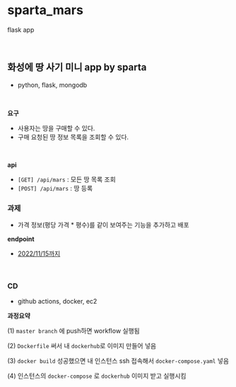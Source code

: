 # sparta_mars
flask app


<br>

## 화성에 땅 사기 미니 app by sparta

- python, flask, mongodb

<br>

**요구**

- 사용자는 땅을 구매할 수 있다.
- 구매 요청된 땅 정보 목록을 조회할 수 있다.


<br>

**api**

- `[GET] /api/mars` : 모든 땅 목록 조회
- `[POST] /api/mars` : 땅 등록



### 과제

- 가격 정보(평당 가격 * 평수)를 같이 보여주는 기능을 추가하고 배포


**endpoint**

- [2022/11/15까지](http://140.238.17.208/)


<br>


### CD

- github actions, docker, ec2

**과정요약**

(1) `master branch` 에 push하면 workflow 실행됨

(2) `Dockerfile` 써서 내 `dockerhub`로 이미지 만들어 넣음

(3) `docker build` 성공했으면 내 인스턴스 ssh 접속해서 `docker-compose.yaml` 넣음

(4) 인스턴스의 `docker-compose` 로 `dockerhub` 이미지 받고 실행시킴 
